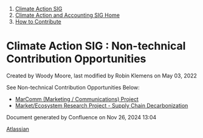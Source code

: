 1. [Climate Action SIG](index.html)
2. [Climate Action and Accounting SIG Home](Climate-Action-and-Accounting-SIG-Home_19005445.html)
3. [How to Contribute](How-to-Contribute_19006806.html)

# Climate Action SIG : Non-technical Contribution Opportunities

Created by Woody Moore, last modified by Robin Klemens on May 03, 2022

See Non-technical Contribution Opportunities Below:

- [MarComm (Marketing / Communications) Project](19009078.html)
- [Market/Ecosystem Research Project - Supply Chain Decarbonization](19009092.html)

Document generated by Confluence on Nov 26, 2024 13:04

[Atlassian](http://www.atlassian.com/)
